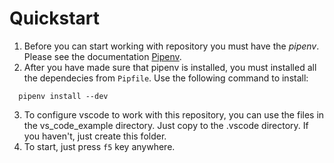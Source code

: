# Quickstart

1. Before you can start working with repository you must have the *pipenv*. Please see the
documentation [Pipenv](https://pipenv.pypa.io/en/latest/).
2. After you have made sure that pipenv is installed, you must installed all the dependecies from ```Pipfile```. Use the following command to install:
  ```
    pipenv install --dev
  ```

3. To configure vscode to work with this repository, you can use the files in the vs_code_example directory. Just copy to the .vscode directory. If you haven't, just create this folder.
4. To start, just press `f5` key anywhere.

